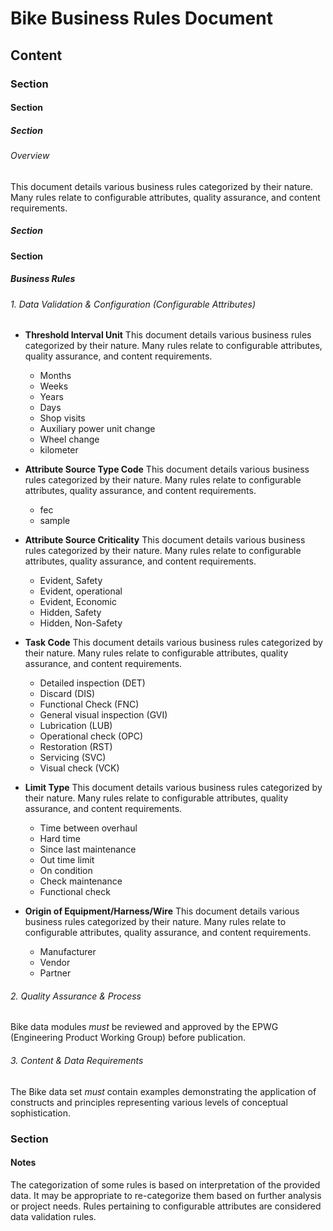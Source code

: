# Bike Business Rules Document

## Content

### Section

#### Section

##### Section

###### Overview

This document details various business rules categorized by their nature. Many rules relate to configurable attributes, quality assurance, and content requirements.

##### Section

#### Section

##### Business Rules

###### 1. Data Validation &amp; Configuration (Configurable Attributes)

*   **Threshold Interval Unit**
    This document details various business rules categorized by their nature. Many rules relate to configurable attributes, quality assurance, and content requirements.
    *   Months
    *   Weeks
    *   Years
    *   Days
    *   Shop visits
    *   Auxiliary power unit change
    *   Wheel change
    *   kilometer

*   **Attribute Source Type Code**
    This document details various business rules categorized by their nature. Many rules relate to configurable attributes, quality assurance, and content requirements.
    *   fec
    *   sample

*   **Attribute Source Criticality**
    This document details various business rules categorized by their nature. Many rules relate to configurable attributes, quality assurance, and content requirements.
    *   Evident, Safety
    *   Evident, operational
    *   Evident, Economic
    *   Hidden, Safety
    *   Hidden, Non-Safety

*   **Task Code**
    This document details various business rules categorized by their nature. Many rules relate to configurable attributes, quality assurance, and content requirements.
    *   Detailed inspection (DET)
    *   Discard (DIS)
    *   Functional Check (FNC)
    *   General visual inspection (GVI)
    *   Lubrication (LUB)
    *   Operational check (OPC)
    *   Restoration (RST)
    *   Servicing (SVC)
    *   Visual check (VCK)

*   **Limit Type**
    This document details various business rules categorized by their nature. Many rules relate to configurable attributes, quality assurance, and content requirements.
    *   Time between overhaul
    *   Hard time
    *   Since last maintenance
    *   Out time limit
    *   On condition
    *   Check maintenance
    *   Functional check

*   **Origin of Equipment/Harness/Wire**
    This document details various business rules categorized by their nature. Many rules relate to configurable attributes, quality assurance, and content requirements.
    *   Manufacturer
    *   Vendor
    *   Partner

###### 2. Quality Assurance &amp; Process

Bike data modules *must* be reviewed and approved by the EPWG (Engineering Product Working Group) before publication.

###### 3. Content &amp; Data Requirements

The Bike data set *must* contain examples demonstrating the application of constructs and principles representing various levels of conceptual sophistication.

### Section

#### Notes

The categorization of some rules is based on interpretation of the provided data. It may be appropriate to re-categorize them based on further analysis or project needs. Rules pertaining to configurable attributes are considered data validation rules.